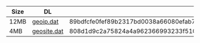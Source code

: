 |    Size   |     DL  | sha512sum |
|  ---  |  ---  |  ---  |
| 12MB | [geoip.dat](https://cdn.jsdelivr.net/gh/googleians/Rules@main/geoip.dat) | 89bdfcfe0fef89b2317bd0038a66080efab73ae7f3584fe3910e95b96b9a04753427bf2d4d12cbc08b2fdc08f8c5882e7cb70e93591d50dcdc564d2f1d1a44a4 |
| 4MB | [geosite.dat](https://cdn.jsdelivr.net/gh/googleians/Rules@main/geosite.dat) | 808d1d9c2a75824a4a962366993233f5104d3eb7ea89a0f09d4a49f6fbc38ecde0b2e403d1f10800bed74f943a5ac2849ab126a61aa2b22d2fbe2d0c5d5088cf |
